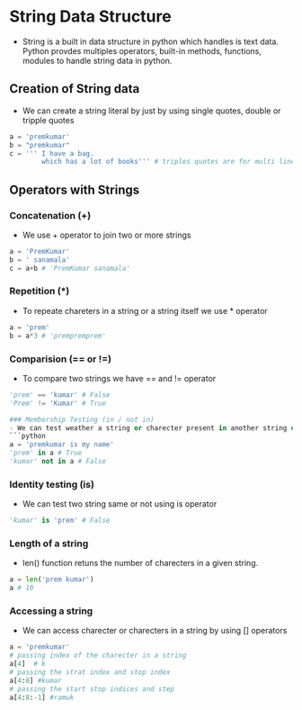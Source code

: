 # String Data Structure  
- String is a built in data structure in python which handles is text data. Python provdes multiples operators, built-in methods, functions, modules to handle string data in python. 

## Creation of String data
- We can create a string literal by just by using single quotes, double or tripple quotes
```python
a = 'premkumar' 
b = "premkumar"
c = ''' I have a bag.
        which has a lot of books''' # triples quotes are for multi line text
```
## Operators with Strings
### Concatenation (+)
- We use + operator to join two or more strings
```python 
a = 'PremKumar'
b = ' sanamala'
c = a+b # 'PremKumar sanamala'
```
### Repetition (*)
- To repeate chareters in a string or a string itself we use * operator
```python
a = 'prem'
b = a*3 # 'prempremprem'
```

### Comparision (== or !=)
- To compare two strings we have == and != operator
```python
'prem' == 'kumar' # False
'Prem' != 'Kumar' # True

### Membership Testing (in / not in)
- We can test weather a string or charecter present in another string or not 
```python
a = 'premkumar is my name'
'prem' in a # True 
'kumar' not in a # False 

```

### Identity testing (is)
- We can test two string same or not using is operator
```python
'kumar' is 'prem' # False
```

### Length of a string 
- len() function retuns the number of charecters in a given string. 
```python
a = len('prem kumar')
a # 10
```

### Accessing a string 
- We can access charecter or charecters in a string by using [] operators
```python
a = 'premkumar'
# passing index of the charecter in a string
a[4]  # k
# passing the strat index and stop index 
a[4:8] #kumar
# passing the start stop indices and step 
a[4:8:-1] #ramuk 

```



